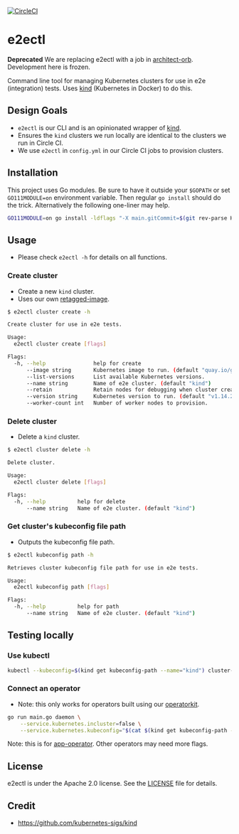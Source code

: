 [![CircleCI](https://circleci.com/gh/giantswarm/e2ectl.svg?&style=shield)](https://circleci.com/gh/giantswarm/e2ectl)

# e2ectl

**Deprecated** We are replacing e2ectl with a job in [architect-orb].
Development here is frozen.

Command line tool for managing Kubernetes clusters for use in e2e (integration)
tests. Uses [kind] (Kubernetes in Docker) to do this.

## Design Goals

- `e2ectl` is our CLI and is an opinionated wrapper of [kind].
- Ensures the `kind` clusters we run locally are identical to the clusters we
run in Circle CI.
- We use `e2ectl` in `config.yml` in our Circle CI jobs to provision clusters.

## Installation

This project uses Go modules. Be sure to have it outside your `$GOPATH` or
set `GO111MODULE=on` environment variable. Then regular `go install` should do
the trick. Alternatively the following one-liner may help. 

```sh
GO111MODULE=on go install -ldflags "-X main.gitCommit=$(git rev-parse HEAD)" .
```

## Usage

- Please check `e2ectl -h` for details on all functions.

### Create cluster

- Create a new `kind` cluster.
- Uses our own [retagged-image].

```bash
$ e2ectl cluster create -h

Create cluster for use in e2e tests.

Usage:
  e2ectl cluster create [flags]

Flags:
  -h, --help               help for create
      --image string       Kubernetes image to run. (default "quay.io/giantswarm/kind-node")
      --list-versions      List available Kubernetes versions.
      --name string        Name of e2e cluster. (default "kind")
      --retain             Retain nodes for debugging when cluster creation fails. (default true)
      --version string     Kubernetes version to run. (default "v1.14.2")
      --worker-count int   Number of worker nodes to provision.
```

### Delete cluster

- Delete a `kind` cluster.

```bash
$ e2ectl cluster delete -h

Delete cluster.

Usage:
  e2ectl cluster delete [flags]

Flags:
  -h, --help          help for delete
      --name string   Name of e2e cluster. (default "kind")
```

### Get cluster's kubeconfig file path

- Outputs the kubeconfig file path.

```bash
$ e2ectl kubeconfig path -h

Retrieves cluster kubeconfig file path for use in e2e tests.

Usage:
  e2ectl kubeconfig path [flags]

Flags:
  -h, --help          help for path
      --name string   Name of e2e cluster. (default "kind")

```

## Testing locally

### Use kubectl

```bash
kubectl --kubeconfig=$(kind get kubeconfig-path --name="kind") cluster-info
```

### Connect an operator

- Note: this only works for operators built using our [operatorkit].

```bash
go run main.go daemon \
    --service.kubernetes.incluster=false \
    --service.kubernetes.kubeconfig="$(cat $(kind get kubeconfig-path --name='kind'))"
```

Note: this is for [app-operator]. Other operators may need more flags.

## License

e2ectl is under the Apache 2.0 license. See the [LICENSE](LICENSE) file
for details.

## Credit

- https://github.com/kubernetes-sigs/kind

[app-operator]: https://github.com/giantswarm/app-operator
[architect-orb]: https://github.com/giantswarm/architect-orb
[kind]: https://kind.sigs.k8s.io/
[operatorkit]: https://github.com/giantswarm/operatorkit
[retagged-image]: https://quay.io/repository/giantswarm/kind-node
